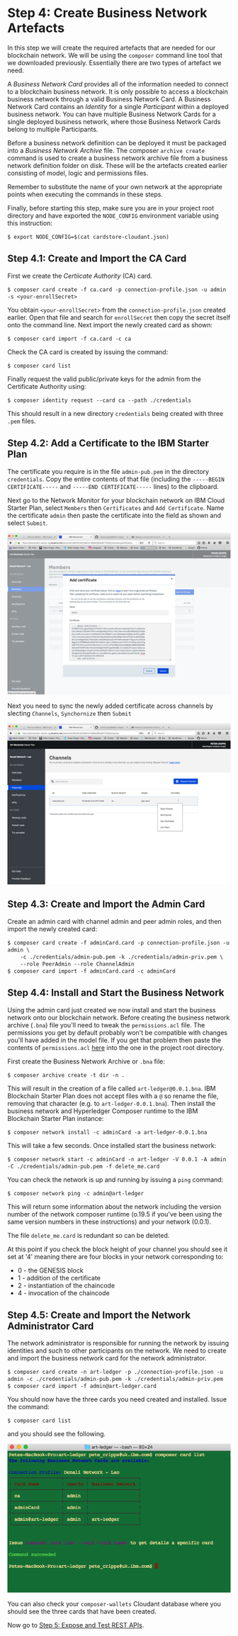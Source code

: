 # Step 4: Create Business Network Artefacts
In this step we will create the required artefacts that are needed for our blockchain network. We will be using the `composer` command line tool that we downloaded previously. Essentially there are two types of artefact we need.

A *Business Network Card* provides all of the information needed to connect to a blockchain business network. It is only possible to access a blockchain business network through a valid Business Network Card. A Business Network Card contains an *Identity* for a single *Participant* within a deployed business network. You can have multiple Business Network Cards for a single deployed business network, where those Business Network Cards belong to multiple Participants.

Before a business network definition can be deployed it must be packaged into a *Business Network Archive* file. The composer `archive create` command is used to create a business network archive file from a business network definition folder on disk. These will be the artefacts created earlier consisting of model, logic and permissions files.

Remember to substitute the name of your own network at the appropriate points when executing the commands in these steps.

Finally, before starting this step, make sure you are in your project root directory and have exported the `NODE_CONFIG` environment variable using this instruction:
```
$ export NODE_CONFIG=$(cat cardstore-cloudant.json)
```

## Step 4.1: Create and Import the CA Card
First we create the *Certiicate Authority* (CA) card.
```
$ composer card create -f ca.card -p connection-profile.json -u admin -s <your-enrollSecret>
```
You obtain `<your-enrollSecret>` from the `connection-profile.json` created earlier. Open that file and search for `enrollSecret` then copy the secret itself onto the command line. Next import the newly created card as shown:
```
$ composer card import -f ca.card -c ca
```
Check the CA card is created by issuing the command:
```
$ composer card list
```
Finally request the valid public/private keys for the admin from the Certificate Authority using:
```
$ composer identity request --card ca --path ./credentials
```
This should result in a new directory `credentials` being created with three `.pem` files.

## Step 4.2: Add a Certificate to the IBM Starter Plan
The certificate you require is in the file `admin-pub.pem` in the directory `credentials`. Copy the entire contents of that file (including the `-----BEGIN CERTIFICATE-----` and `-----END CERTIFICATE-----` lines) to the clipboard.

Next go to the Network Monitor for your blockchain network on IBM Cloud Starter Plan, select `Members` then `Certificates` and `Add Certificate`. Name the certificate `admin` then paste the certificate into the field as shown and select `Submit`.

![artefacts01](../images/Artefacts01.png "artefacts01")

Next you need to sync the newly added certificate across channels by slecting `Channels`, `Synchornize` then `Submit`

![artefacts02](../images/Artefacts02.png "artefacts02")

## Step 4.3: Create and Import the Admin Card
Create an admin card with channel admin and peer admin roles, and then import the newly created card:
```
$ composer card create -f adminCard.card -p connection-profile.json -u admin \
    -c ./credentials/admin-pub.pem -k ./credentials/admin-priv.pem \
    --role PeerAdmin --role ChannelAdmin
$ composer card import -f adminCard.card -c adminCard
```

## Step 4.4: Install and Start the Business Network
Using the admin card just created we now install and start the business network onto our blockchain network. Before creating the business network archive (`.bna`) file you'll need to tweak the `permissions.acl` file. The permissions you get by default probably won't be compatible with changes you'll have added in the model file. If you get that problem then paste the contents of `permissions.acl` [here](../archive/permissions-v0.0.1.acl) into the one in the project root directory.

First create the Business Network Archive or `.bna` file:
```
$ composer archive create -t dir -n .
```
This will result in the creation of a file called `art-ledger@0.0.1.bna`. IBM Blockchain Starter Plan does not accept files with a `@` so rename the file, removing that character (e.g. to `art-ledger-0.0.1.bna`). Then install the business network and Hyperledger Composer runtime to the IBM Blockchain Starter Plan instance:
```
$ composer network install -c adminCard -a art-ledger-0.0.1.bna
```
This will take a few seconds. Once installed start the business network:
```
$ composer network start -c adminCard -n art-ledger -V 0.0.1 -A admin -C ./credentials/admin-pub.pem -f delete_me.card
```
You can check the network is up and running by issuing a `ping` command:
```
$ composer network ping -c admin@art-ledger
```
This will return some information about the network including the version number of the network composer runtime (o.19.5 if you've been using the same version numbers in these instructions) and your network (0.0.1).

The file `delete_me.card` is redundant so can be deleted.

At this point if you check the block height of your channel you should see it set at '4' meaning there are four blocks in your network corresponding to:
* 0 - the GENESIS block
* 1 - addition of the certificate
* 2 - instantiation of the chaincode
* 4 - invocation of the chaincode

## Step 4.5: Create and Import the Network Administrator Card
The network administrator is responsible for running the network by issuing identities and such to other participants on the network. We need to create and import the business network card for the network administrator.
```
$ composer card create -n art-ledger -p ./connection-profile.json -u admin -c ./credentials/admin-pub.pem -k ./credentials/admin-priv.pem
$ composer card import -f admin@art-ledger.card
```
You should now have the three cards you need created and installed. Issue the command:
```
$ composer card list
```
and you should see the following.

![card list](../images/Card%20List.png "card list")

You can also check your `composer-wallets` Cloudant database where you should see the three cards that have been created.

Now go to [Step 5: Expose and Test REST APIs](../docs/05%20REST%20APIs.md).
